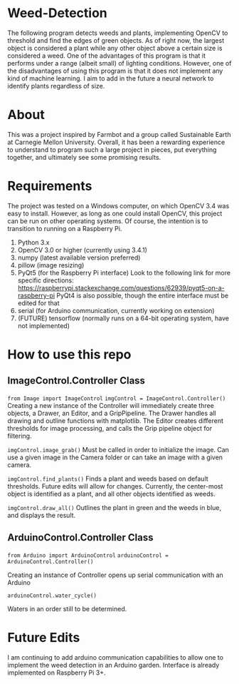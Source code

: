 # Weed-Detection

The following program detects weeds and plants, implementing OpenCV 
to threshold and find the edges of green objects. As of right now, 
the largest object is considered a plant while any other object above 
a certain size is considered a weed. One of the advantages of this 
program is that it performs under a range (albeit small) of lighting 
conditions. However, one of the disadvantages of using this program is 
that it does not implement any kind of machine learning. I aim to add 
in the future a neural network to identify plants regardless of size.

# About

This was a project inspired by Farmbot and a group called Sustainable Earth 
at Carnegie Mellon University. Overall, it has been a rewarding experience 
to understand to program such a large project in pieces, put everything 
together, and ultimately see some promising results.

# Requirements

The project was tested on a Windows computer, on which OpenCV 3.4 was easy to 
install. However, as long as one could install OpenCV, this project can be 
run on other operating systems. Of course, the intention is to transition to
running on a Raspberry Pi.

1. Python 3.x
2. OpenCV 3.0 or higher (currently using 3.4.1)
3. numpy (latest available version preferred)
4. pillow (image resizing)
5. PyQt5 (for the Raspberry Pi interface)
    Look to the following link for more specific directions: https://raspberrypi.stackexchange.com/questions/62939/pyqt5-on-a-raspberry-pi
    PyQt4 is also possible, though the entire interface must be edited for that
6. serial (for Arduino communication, currently working on extension)
7. (FUTURE) tensorflow (normally runs on a 64-bit operating system, have not implemented)

# How to use this repo

## ImageControl.Controller Class

```from Image import ImageControl```
```imgControl = ImageControl.Controller()```
Creating a new instance of the Controller will immediately create three objects, 
a Drawer, an Editor, and a GripPipeline. The Drawer handles all drawing and outline 
functions with matplotlib. The Editor creates different thresholds for image 
processing, and calls the Grip pipeline object for filtering.

```imgControl.image_grab()```
Must be called in order to initialize the image. Can use a given image in the Camera
folder or can take an image with a given camera.

```imgControl.find_plants()```
Finds a plant and weeds based on default thresholds. Future edits will allow for 
changes. Currently, the center-most object is identified as a plant, and all other 
objects identified as weeds. 

```imgControl.draw_all()```
Outlines the plant in green and the weeds in blue, and displays the result.

## ArduinoControl.Controller Class

```from Arduino import ArduinoControl```
```arduinoControl = ArduinoControl.Controller()```

Creating an instance of Controller opens up serial communication with an Arduino

```arduinoControl.water_cycle()```

Waters in an order still to be determined.

# Future Edits
I am continuing to add arduino communication capabilities to allow one to implement 
the weed detection in an Arduino garden. Interface is already implemented on Raspberry
Pi 3+.
